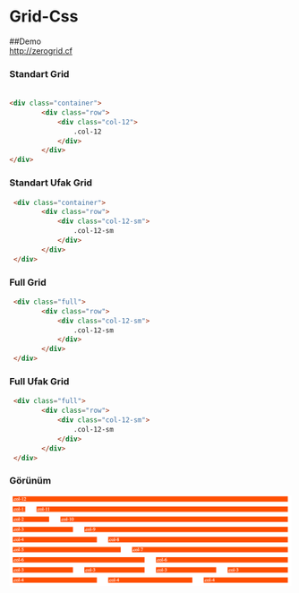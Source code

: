 # Grid-Css

##Demo   
http://zerogrid.cf

### Standart Grid
```html

<div class="container">
        <div class="row">
            <div class="col-12">
                .col-12
            </div>
        </div>
</div>

```

### Standart Ufak Grid

```html
 <div class="container">
        <div class="row">
            <div class="col-12-sm">
                .col-12-sm
            </div>
        </div>
 </div>
```

### Full Grid

```html
 <div class="full">
        <div class="row">
            <div class="col-12-sm">
                .col-12-sm
            </div>
        </div>
 </div>
```

### Full Ufak Grid

```html
 <div class="full">
        <div class="row">
            <div class="col-12-sm">
                .col-12-sm
            </div>
        </div>
 </div>
```


### Görünüm

![Masaüstü](https://raw.githubusercontent.com/muhammedzaimtr/Grid-Css/master/goruntu/1.png "Masaüstü")


